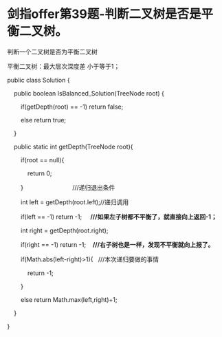# 剑指offer第39题-判断二叉树是否是平衡二叉树。

判断一个二叉树是否为平衡二叉树

平衡二叉树：最大层次深度差 小于等于1；

public class Solution {

    public boolean IsBalanced_Solution(TreeNode root) {

        if(getDepth(root) == -1) return false;

        else return true;

    }

    public static int getDepth(TreeNode root){

        if(root == null){

            return 0;

        }                             ///递归退出条件

        int left = getDepth(root.left);//递归调用

        if(left == -1) return -1;     **///如果左子树都不平衡了，就直接向上返回-1；**

        int right = getDepth(root.right);

        if(right == -1) return -1;    **///右子树也是一样，发现不平衡就向上报了。**

        if(Math.abs(left-right)>1){   ///本次递归要做的事情

            return -1;

        }

        else return Math.max(left,right)+1;

    }

}
